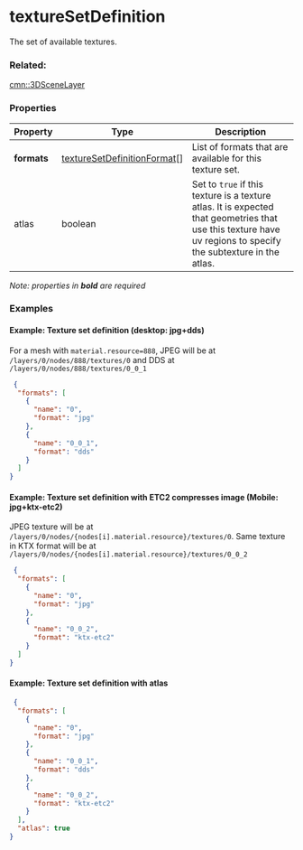 # textureSetDefinition

The set of available textures.

### Related:

[cmn::3DSceneLayer](3DSceneLayer.cmn.md)
### Properties

| Property | Type | Description |
| --- | --- | --- |
| **formats** | [textureSetDefinitionFormat](textureSetDefinitionFormat.cmn.md)[] | List of formats that are available for this texture set. |
| atlas | boolean | Set to `true` if this texture is a texture atlas. It is expected that geometries that use this texture have uv regions to specify the subtexture in the atlas. |

*Note: properties in **bold** are required*

### Examples 

#### Example: Texture set definition (desktop: jpg+dds) 

For a mesh with `material.resource=888`, JPEG will be at `/layers/0/nodes/888/textures/0` and DDS at `/layers/0/nodes/888/textures/0_0_1` 

```json
 {
  "formats": [
    {
      "name": "0",
      "format": "jpg"
    },
    {
      "name": "0_0_1",
      "format": "dds"
    }
  ]
} 
```

#### Example: Texture set definition with ETC2 compresses image (Mobile: jpg+ktx-etc2) 

JPEG texture will be at `/layers/0/nodes/{nodes[i].material.resource}/textures/0`. Same texture in KTX format will be at  `/layers/0/nodes/{nodes[i].material.resource}/textures/0_0_2` 

```json
 {
  "formats": [
    {
      "name": "0",
      "format": "jpg"
    },
    {
      "name": "0_0_2",
      "format": "ktx-etc2"
    }
  ]
} 
```

#### Example: Texture set definition with atlas 

```json
 {
  "formats": [
    {
      "name": "0",
      "format": "jpg"
    },
    {
      "name": "0_0_1",
      "format": "dds"
    },
    {
      "name": "0_0_2",
      "format": "ktx-etc2"
    }
  ],
  "atlas": true
} 
```


